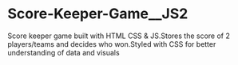 # Score-Keeper-Game__JS2
Score keeper game built with HTML CSS &amp; JS.Stores the score of 2 players/teams and decides who won.Styled with CSS for better understanding of data and visuals
